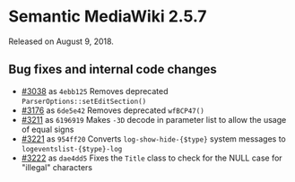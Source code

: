 # Semantic MediaWiki 2.5.7

Released on August 9, 2018.

## Bug fixes and internal code changes

* [#3038](https://github.com/SemanticMediaWiki/SemanticMediaWiki/pull/2855) as `4ebb125` Removes deprecated `ParserOptions::setEditSection()`
* [#3176](https://github.com/SemanticMediaWiki/SemanticMediaWiki/pull/3176) as `6de5e42` Removes deprecated `wfBCP47()`
* [#3211](https://github.com/SemanticMediaWiki/SemanticMediaWiki/pull/3211) as `6196919` Makes `-3D` decode in parameter list to allow the usage of equal signs
* [#3221](https://github.com/SemanticMediaWiki/SemanticMediaWiki/pull/3221) as `954ff20` Converts `log-show-hide-{$type}` system messages to `logeventslist-{$type}-log`
* [#3222](https://github.com/SemanticMediaWiki/SemanticMediaWiki/pull/3222) as `dae4dd5` Fixes the `Title` class to check for the NULL case for "illegal" characters
